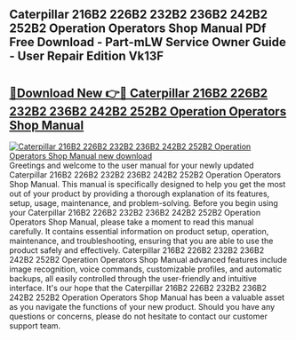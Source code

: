 ## Caterpillar 216B2 226B2 232B2 236B2 242B2 252B2 Operation Operators Shop Manual PDf Free Download - Part-mLW Service Owner Guide - User Repair Edition Vk13F

# <h2><a href="http://bc65505.oget.top/?id=Caterpillar+216B2+226B2+232B2+236B2+242B2+252B2+Operation+Operators+Shop+Manual">🔗Download New 👉🔴 Caterpillar 216B2 226B2 232B2 236B2 242B2 252B2 Operation Operators Shop Manual</a></h2>

[![Caterpillar 216B2 226B2 232B2 236B2 242B2 252B2 Operation Operators Shop Manual new download](https://i.imgur.com/5g1atiW.png)](http://bc65505.oget.top/?id=Caterpillar+216B2+226B2+232B2+236B2+242B2+252B2+Operation+Operators+Shop+Manual)
Greetings and welcome to the user manual for your newly updated Caterpillar 216B2 226B2 232B2 236B2 242B2 252B2 Operation Operators Shop Manual. This manual is specifically designed to help you get the most out of your product by providing a thorough explanation of its features, setup, usage, maintenance, and problem-solving. Before you begin using your Caterpillar 216B2 226B2 232B2 236B2 242B2 252B2 Operation Operators Shop Manual, please take a moment to read this manual carefully. It contains essential information on product setup, operation, maintenance, and troubleshooting, ensuring that you are able to use the product safely and effectively. Caterpillar 216B2 226B2 232B2 236B2 242B2 252B2 Operation Operators Shop Manual advanced features include image recognition, voice commands, customizable profiles, and automatic backups, all easily controlled through the user-friendly and intuitive interface. It's our hope that the Caterpillar 216B2 226B2 232B2 236B2 242B2 252B2 Operation Operators Shop Manual has been a valuable asset as you navigate the functions of your new product. Should you have any questions or concerns, please do not hesitate to contact our customer support team.
